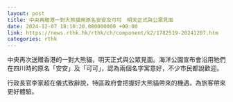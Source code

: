 ```yaml
---
layout: post
title: 中央再贈港一對大熊貓用原名安安及可可　明天正式與公眾見面
date: 2024-12-07 18:10:20.000000000 +08:00
link: https://news.rthk.hk/rthk/ch/component/k2/1782519-20241207.htm
categories: rthk
---
```


中央再次送贈香港的一對大熊貓，明天正式與公眾見面。海洋公園宣布會沿用牠們在四川時的原名「安安」及「可可」，認為兩個名字寓意好，不少市民都說歡迎。

行政長官李家超在儀式致辭說，特區政府會把握好大熊貓帶來的機遇，為旅客帶來更好體驗。
